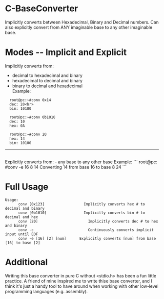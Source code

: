 # C-BaseConverter
Implicitly converts between Hexadecimal, Binary and Decimal numbers. Can also explicitly convert from ANY imaginable base to any other imaginable base. 

# Modes -- Implicit and Explicit
Implicitly converts from: 
  - decimal to hexadecimal and binary
  - hexadecimal to decimal and binary
  - binary to decimal and hexadecimal <br>
Example: <br>
```
  root@pc:~#conv 0x14
  dec: 20<br>
  bin: 10100
  
  root@pc:~#conv 0b1010
  dec: 10
  hex: 0A
  
  root@pc:~#conv 20
  hex: 14
  bin: 10100
 ```
<hr><br>
Explicitly converts from: 
  - any base to any other base
Example: 
  ```
  root@pc: #conv -e 16 8 14 
  Converting 14 from base 16 to base 8
  24
  ```
  
# Full Usage
```
Usage:
	  conv [0x123]			        Implicitly converts hex # to decimal and binary
	  conv [0b1010]			        Implicitly converts bin # to decimal and hex
	  conv [20]  			          Implicitly converts dec # to hex and binary
	  conv -c    			          Continuously converts implicit input until EOF
	  conv -e [16] [2] [num]	  Explicitly converts [num] from base [16] to base [2]
```

# Additional
Writing this base converter in pure C without <stdio.h> has been a fun little practice. A friend of mine inspired me to write thise base converter, and I think it's just a handy tool to have around when working with other low-level programming languages (e.g. assembly). 
